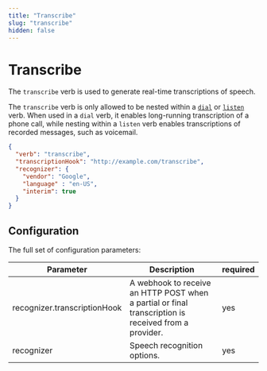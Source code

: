 ```yaml
---
title: "Transcribe"
slug: "transcribe"
hidden: false
---
```


# Transcribe

The `transcribe` verb is used to generate real-time transcriptions of speech.

The `transcribe` verb is only allowed to be nested within a [`dial`](dial.md) or [`listen`](listen.md) verb.
When used in a `dial` verb, it enables long-running transcription of a phone call,
while nesting within a `listen` verb enables transcriptions of recorded messages, such as voicemail.

```json
{
  "verb": "transcribe",
  "transcriptionHook": "http://example.com/transcribe",
  "recognizer": {
    "vendor": "Google",
    "language" : "en-US",
    "interim": true
  }
}
```

## Configuration

The full set of configuration parameters:

| Parameter                    | Description                                                                                          | required |
|------------------------------|------------------------------------------------------------------------------------------------------|----------|
| recognizer.transcriptionHook | A webhook to receive an HTTP POST when a partial or final transcription is received from a provider. | yes      |
| recognizer                   | Speech recognition options.                                                                          | yes      |